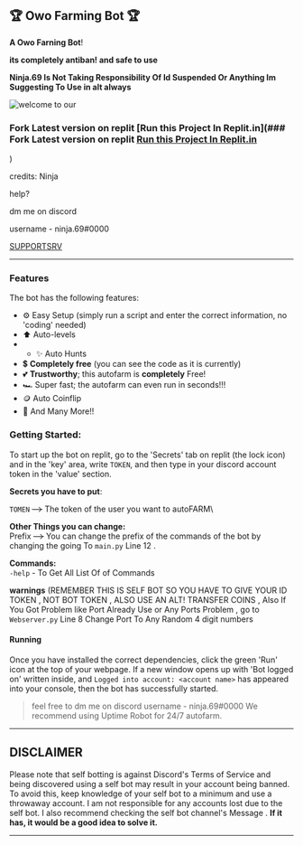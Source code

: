 ## 🏆 Owo Farming Bot 🏆
**A Owo Farning Bot**!

**its completely antiban! and safe to use**

**Ninja.69 Is Not Taking Responsibility Of Id Suspended Or Anything Im Suggesting To Use in alt always**

![welcome to our](https://github.com/Ninja-bruh69/All-In-One-Discord-Bot/assets/130167556/c90149b9-48e6-4103-8457-c9fe6b56374b)


### Fork Latest version on replit [Run this Project In Replit.in](### Fork Latest version on replit [Run this Project In Replit.in](https://replit.com/@DNPAdil/Poketwo-Catcher-By-Ninja69?v=1)
)



credits: Ninja


help?

dm me on discord

username - ninja.69#0000


[SUPPORTSRV](https://dsc.gg/itzmeninja)

---

### Features
The bot has the following features:
- ⚙️ Easy Setup (simply run a script and enter the correct information, no 'coding' needed)
- ⬆️ Auto-levels
- - ✨ Auto Hunts
- 💲 **Completely free** (you can see the code as it is currently)
- 💕 **Trustworthy**; this autofarm is **completely** Free!
- 🏎️ Super fast; the autofarm can even run in seconds!!!
- 🪙 Auto Coinflip
- 🤚 And Many More!!

### Getting Started:
To start up the bot on replit, go to the 'Secrets' tab on replit (the lock icon) and in the 'key' area, write `TOKEN`, and then type in your discord account token in the 'value' section. <br>

**Secrets you have to put**:

`TOMEN` ~~-->~~ The token of the user you want to autoFARM\

**Other Things you can change:**\
Prefix ~~-->~~ You can change the prefix of the commands of the bot by changing the going To `main.py` Line 12 .




**Commands:**\
`-help` - To Get All List Of of Commands

**warnings**
(REMEMBER THIS IS SELF BOT SO YOU HAVE TO GIVE YOUR ID TOKEN , NOT BOT TOKEN , ALSO USE AN ALT! TRANSFER COINS , Also If You Got Problem like Port Already Use or Any Ports Problem , go to `Webserver.py` Line 8 Change Port To Any Random 4 digit numbers

#### <b>Running</b>
Once you have installed the correct dependencies, click the green 'Run' icon at the top of your webpage. If a new window opens up with 'Bot logged on' written inside, and `Logged into account: <account name>` has appeared into your console, then the bot has successfully started.

> feel free to dm me on discord
> username - ninja.69#0000
> We recommend using Uptime Robot for 24/7 autofarm.
>


> 
---

## **DISCLAIMER**

Please note that self botting is against Discord's Terms of Service and being discovered using a self bot may result in your account being banned. To avoid this, keep knowledge of your self bot to a minimum and use a throwaway account. I am not responsible for any accounts lost due to the self bot. I also recommend checking the self bot channel's Message . **If it has, it would be a good idea to solve it.**

---

